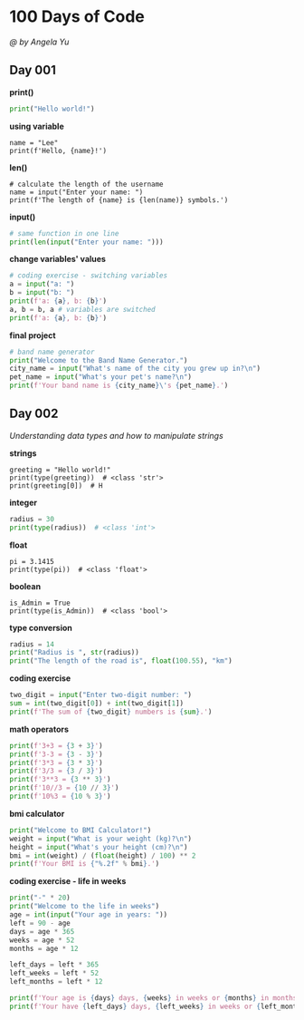 # 100 Days of Code
_@ by Angela Yu_

## Day 001

**print()**
```py
print("Hello world!")
```
**using variable**
```pycon
name = "Lee"
print(f'Hello, {name}!')
```

**len()**
```pycon
# calculate the length of the username
name = input("Enter your name: ")
print(f'The length of {name} is {len(name)} symbols.')
```
**input()**
```py
# same function in one line
print(len(input("Enter your name: ")))
```
**change variables' values**
```py
# coding exercise - switching variables
a = input("a: ")
b = input("b: ")
print(f'a: {a}, b: {b}')
a, b = b, a # variables are switched
print(f'a: {a}, b: {b}')
```
**final project**
```py
# band name generator
print("Welcome to the Band Name Generator.")
city_name = input("What's name of the city you grew up in?\n")
pet_name = input("What's your pet's name?\n")
print(f'Your band name is {city_name}\'s {pet_name}.')
```

## Day 002
_Understanding data types and how to manipulate strings_

**strings**
```pycon
greeting = "Hello world!"
print(type(greeting))  # <class 'str'>
print(greeting[0])  # H
```

**integer**
```py
radius = 30
print(type(radius))  # <class 'int'>
```

**float**
```pycon
pi = 3.1415
print(type(pi))  # <class 'float'>
```

**boolean**
```pycon
is_Admin = True
print(type(is_Admin))  # <class 'bool'>
```

**type conversion**
```py
radius = 14
print("Radius is ", str(radius))
print("The length of the road is", float(100.55), "km")
```

**coding exercise**
```py
two_digit = input("Enter two-digit number: ")
sum = int(two_digit[0]) + int(two_digit[1])
print(f'The sum of {two_digit} numbers is {sum}.')
```

**math operators**
```py
print(f'3+3 = {3 + 3}')
print(f'3-3 = {3 - 3}')
print(f'3*3 = {3 * 3}')
print(f'3/3 = {3 / 3}')
print(f'3**3 = {3 ** 3}')
print(f'10//3 = {10 // 3}')
print(f'10%3 = {10 % 3}')
```

**bmi calculator**
```py
print("Welcome to BMI Calculator!")
weight = input("What is your weight (kg)?\n")
height = input("What's your height (cm)?\n")
bmi = int(weight) / (float(height) / 100) ** 2
print(f'Your BMI is {"%.2f" % bmi}.')
```

**coding exercise - life in weeks**
```py
print("-" * 20)
print("Welcome to the life in weeks")
age = int(input("Your age in years: "))
left = 90 - age
days = age * 365
weeks = age * 52
months = age * 12

left_days = left * 365
left_weeks = left * 52
left_months = left * 12

print(f'Your age is {days} days, {weeks} in weeks or {months} in months.')
print(f'Your have {left_days} days, {left_weeks} in weeks or {left_months} in months until 90.')
```
